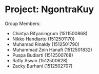 # Project: NgontraKuy
Group Members:
- Chintya Rifyaningrum (1511500868)
- Nikko Handiarto (1512501170)
- Muhamad Rinaldy (1512501790)
- Muhammad Zein Hanafi (1512501832)
- Puspa Budiarti (1512500768)
- Rafly Aswin (1512500628)
- Zacky Burhani (1512502707)

 
